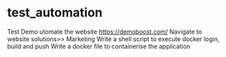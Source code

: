 # test_automation
Test Demo
utomate the website https://demoboost.com/
Navigate to website solutions>> Marketing
Write a shell script to execute docker login, build and push
Write a docker file to containerise the application
